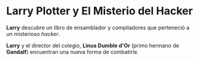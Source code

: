 # Larry Plotter y El Misterio del Hacker

**Larry** descubre un libro de ensamblador y compiladores que perteneció a un misterioso *hacker*.

**Larry** y el director del colegio, **Linus Dumble d'Or** (primo hermano de **Gandalf**) encuentran una nueva forma de combatirle.

